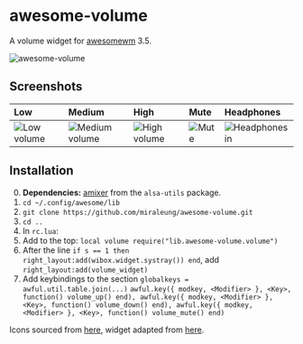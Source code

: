 # awesome-volume
A volume widget for [awesomewm](http://awesome.naquadah.org/) 3.5.

![awesome-volume](https://cloud.githubusercontent.com/assets/5384433/9268419/9c43f76e-4213-11e5-8392-3b669a8ad8da.png)

## Screenshots
| **Low** | Medium | High | Mute | Headphones |
|:--------|:-------|:-----|:-----|:-----------|
| ![Low volume](https://cloud.githubusercontent.com/assets/5384433/9268417/9c335256-4213-11e5-86e2-2d77efb265f9.png) | ![Medium volume](https://cloud.githubusercontent.com/assets/5384433/9268418/9c4086ce-4213-11e5-9292-ea119ba45ed9.png) | ![High volume](https://cloud.githubusercontent.com/assets/5384433/9268416/9c214412-4213-11e5-8bfa-1a1dd6aa2bff.png) | ![Mute](https://cloud.githubusercontent.com/assets/5384433/9433026/10c623bc-49e1-11e5-8e51-fe4de9280bab.png) | ![Headphones in](https://cloud.githubusercontent.com/assets/5384433/9433014/ebf99078-49e0-11e5-810a-c3e32c9939fb.png) |


## Installation
0. **Dependencies:** [amixer](http://linux.die.net/man/1/amixer) from the `alsa-utils` package.
1. `cd ~/.config/awesome/lib`
2. `git clone https://github.com/miraleung/awesome-volume.git`
3. `cd ..`
4. In `rc.lua`:
  1. Add to the top:
    ```
    local volume require("lib.awesome-volume.volume")
    ```
  2. After the line `if s == 1 then right_layout:add(wibox.widget.systray()) end`, add
    ```
    right_layout:add(volume_widget)
    ```
  3. Add keybindings to the section `globalkeys = awful.util.table.join(...)`
    ```
    awful.key({ modkey, <Modifier> }, <Key>, function() volume_up() end),
    awful.key({ modkey, <Modifier> }, <Key>, function() volume_down() end),
    awful.key({ modkey, <Modifier> }, <Key>, function() volume_mute() end)
    ```

Icons sourced from [here](https://www.iconfinder.com), widget adapted from [here](https://awesome.naquadah.org/wiki/Volume_control_and_display).
